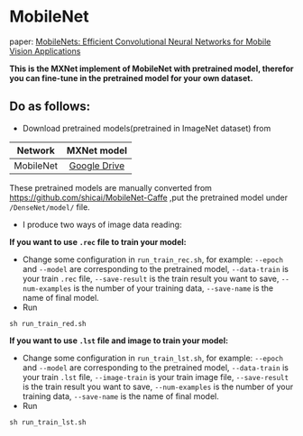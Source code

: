 # MobileNet
paper: [MobileNets: Efficient Convolutional Neural Networks for Mobile Vision Applications](http://arxiv.org/abs/1704.04861)

**This is the MXNet implement of MobileNet with pretrained model, therefor you can fine-tune in the pretrained model for your own dataset.**

## Do as follows:

* Download pretrained models(pretrained in ImageNet dataset) from

|Network 			   |     MXNet model|
|:-------------------: |:--------------:| 
|MobileNet   |[Google Drive](https://drive.google.com/open?id=0ByXcv9gLjrVcSk4yUVUzamEzMnc)|

These pretrained models are manually converted from https://github.com/shicai/MobileNet-Caffe ,put the pretrained model under `/DenseNet/model/` file.

* I produce two ways of image data reading:

**If you want to use `.rec` file to train your model:**

* Change some configuration in `run_train_rec.sh`, for example: `--epoch` and `--model` are corresponding to the pretrained model, `--data-train` is your train `.rec` file, `--save-result` is the train result you want to save, `--num-examples` is the number of your training data, `--save-name` is the name of final model.
* Run
```
sh run_train_red.sh
```

**If you want to use `.lst` file and image to train your model:**

* Change some configuration in `run_train_lst.sh`, for example: `--epoch` and `--model` are corresponding to the pretrained model, `--data-train` is your train `.lst` file, `--image-train` is your train image file, `--save-result` is the train result you want to save, `--num-examples` is the number of your training data, `--save-name` is the name of final model.
* Run
```
sh run_train_lst.sh
```